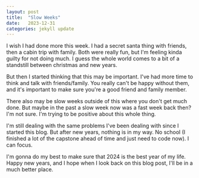 ```yaml
---
layout: post
title:  "Slow Weeks"
date:   2023-12-31
categories: jekyll update
---
```

I wish I had done more this week. I had a secret santa thing with friends, then a cabin trip with family. Both were really fun, but I'm feeling kinda guilty for not doing much. I guess the whole world comes to a bit of a standstill between christmas and new years.

But then I started thinking that this may be important. I've had more time to think and talk with friends/family. You really can't be happy without them, and it's important to make sure you're a good friend and family member. 

There also may be slow weeks outside of this where you don't get much done. But maybe in the past a slow week now was a fast week back then? I'm not sure. I'm trying to be positive about this whole thing.

I'm still dealing with the same problems I've been dealing with since I started this blog. But after new years, nothing is in my way. No school (I finished a lot of the capstone ahead of time and just need to code now). I can focus.

I'm gonna do my best to make sure that 2024 is the best year of my life. Happy new years, and I hope when I look back on this blog post, I'll be in a much better place.